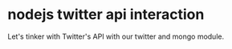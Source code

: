nodejs twitter api interaction
==============================

Let's tinker with Twitter's API with our twitter and mongo module.
